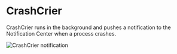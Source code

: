 CrashCrier
==========

CrashCrier runs in the background and pushes a notification to the Notification Center when a process crashes.

![CrashCrier notification](http://kainjow.com/images/CrashCrierScreenshot.png)
